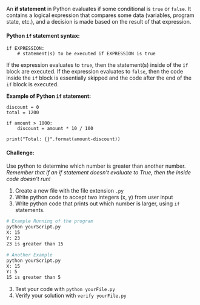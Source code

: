 An **if statement** in Python evaluates if some conditional is `true` or `false`. It contains a logical expression that compares some data (variables, program state, etc.), and a decision is made based on the result of that expression. 

#### Python `if` statement syntax:
```
if EXPRESSION:
	# statement(s) to be executed if EXPRESSION is true
```
If the expression evaluates to `true`, then the statement(s) inside of the `if` block are executed. If the expression evaluates to `false`, then the code inside the `if` block is essentially skipped and the code after the end of the `if` block is executed. 


**Example of Python `if` statement:**
```
discount = 0
total = 1200

if amount > 1000:
	discount = amount * 10 / 100
  
print("Total: {}".format(amount-discount))
```

#### Challenge:
Use python to determine which number is greater than another number. *Remember that if an if statement doesn't evaluate to True, then the inside code doesn't run!*

1. Create a new file with the file extension `.py`
2. Write python code to accept two integers (x, y) from user input
2. Write python code that prints out which number is larger, using `if` statements.
```bash
# Example Running of the program
python yourScript.py
X: 15
Y: 23
23 is greater than 15
```

```bash
# Another Example
python yourScript.py
X: 15
Y: 5
15 is greater than 5
```

3. Test your code with `python yourFile.py`
4. Verify your solution with `verify yourFile.py`
